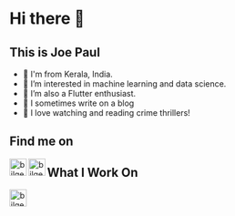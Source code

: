 # Hi there 👋

## This is Joe Paul


- 🔭 I'm from Kerala, India.
- 🌱 I’m interested in machine learning and data science.
- 👯 I’m also a Flutter enthusiast.
- 🤔 I sometimes write on a blog
- 💬 I love watching and reading crime thrillers!

## Find me on

[<img align="left" alt="bilgehangecici | LinkedIn" height="30px" src="https://cdn-icons-png.flaticon.com/512/174/174857.png"/>][linkedin]
[<img align="left" alt="bilgehangecici | Instagram" height="30px" src="https://cdn-icons-png.flaticon.com/128/1409/1409946.png"/>][instagram]  


## What I Work On

<img align="left" alt="bilgehangecici | Python" height="30px" src="https://cdn-icons-png.flaticon.com/128/5968/5968350.png"/>


[instagram]: https://www.instagram.com/regular.joe13/
[linkedin]: https://www.linkedin.com/in/joepault/
